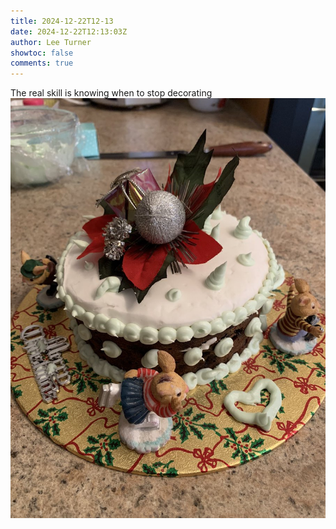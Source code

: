 ```yaml
---
title: 2024-12-22T12-13
date: 2024-12-22T12:13:03Z
author: Lee Turner
showtoc: false
comments: true
---
```


The real skill is knowing when to stop decorating ![](/img/x//1870804742588539314-GfZu_tJWoAAINyA.jpg)

